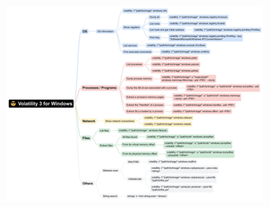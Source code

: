 <img src="https://github.com/Asthral/CheatSheetTool/blob/main/Schema/Volatility3/Voltility3_cheatsheetSchema.jpg">
